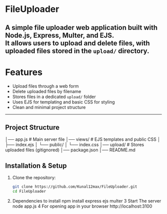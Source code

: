 # FileUploader
A simple file uploader web application built with Node.js, Express, Multer, and EJS.  
It allows users to upload and delete files, with uploaded files stored in the `upload/` directory.
---
# Features
- Upload files through a web form
- Delete uploaded files by filename
- Stores files in a dedicated `upload/` folder
- Uses EJS for templating and basic CSS for styling
- Clean and minimal project structure
---
##  Project Structure
│── app.js # Main server file
│── views/ # EJS templates and public CSS
│ ├── index.ejs
│ └── public/
│ └── index.css
│── upload/ # Stores uploaded files (gitignored)
│── package.json
│── README.md

##  Installation & Setup
1. Clone the repository:
   ```bash
   git clone https://github.com/Kunal12max/FileUploader.git
   cd FileUploader
2. Dependencies to install
      npm install express ejs multer
3 Start The server
    node app.js
4 For opening app in your browser
   http://localhost:3100

